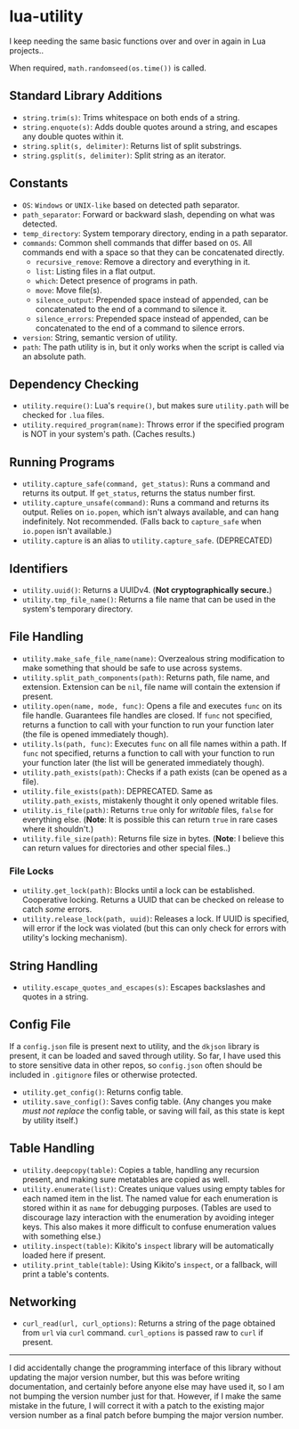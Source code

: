 # lua-utility
I keep needing the same basic functions over and over in again in Lua projects..

When required, `math.randomseed(os.time())` is called.

## Standard Library Additions
- `string.trim(s)`: Trims whitespace on both ends of a string.
- `string.enquote(s)`: Adds double quotes around a string, and escapes any double quotes within it.
- `string.split(s, delimiter)`: Returns list of split substrings.
- `string.gsplit(s, delimiter)`: Split string as an iterator.

## Constants
- `OS`: `Windows` or `UNIX-like` based on detected path separator.
- `path_separator`: Forward or backward slash, depending on what was detected.
- `temp_directory`: System temporary directory, ending in a path separator.
- `commands`: Common shell commands that differ based on `OS`. All commands end with a space so that they can be concatenated directly.
  - `recursive_remove`: Remove a directory and everything in it.
  - `list`: Listing files in a flat output.
  - `which`: Detect presence of programs in path.
  - `move`: Move file(s).
  - `silence_output`: Prepended space instead of appended, can be concatenated to the end of a command to silence it.
  - `silence_errors`: Prepended space instead of appended, can be concatenated to the end of a command to silence errors.
- `version`: String, semantic version of utility.
- `path`: The path utility is in, but it only works when the script is called via an absolute path.

## Dependency Checking
- `utility.require()`: Lua's `require()`, but makes sure `utility.path` will be checked for `.lua` files.
- `utility.required_program(name)`: Throws error if the specified program is NOT in your system's path. (Caches results.)

## Running Programs
- `utility.capture_safe(command, get_status)`: Runs a command and returns its output. If `get_status`, returns the status number first.
- `utility.capture_unsafe(command)`: Runs a command and returns its output. Relies on `io.popen`, which isn't always available, and can hang indefinitely. Not recommended. (Falls back to `capture_safe` when `io.popen` isn't available.)
- `utility.capture` is an alias to `utility.capture_safe`. (DEPRECATED)

## Identifiers
- `utility.uuid()`: Returns a UUIDv4. (**Not cryptographically secure.**)
- `utility.tmp_file_name()`: Returns a file name that can be used in the system's temporary directory.

## File Handling
- `utility.make_safe_file_name(name)`: Overzealous string modification to make something that should be safe to use across systems.
- `utility.split_path_components(path)`: Returns path, file name, and extension. Extension can be `nil`, file name will contain the extension if present.
- `utility.open(name, mode, func)`: Opens a file and executes `func` on its file handle. Guarantees file handles are closed. If `func` not specified, returns a function to call with your function to run your function later (the file is opened immediately though).
- `utility.ls(path, func)`: Executes `func` on all file names within a path. If `func` not specified, returns a function to call with your function to run your function later (the list will be generated immediately though).
- `utility.path_exists(path)`: Checks if a path exists (can be opened as a file).
- `utility.file_exists(path)`: DEPRECATED. Same as `utility.path_exists`, mistakenly thought it only opened writable files.
- `utility.is_file(path)`: Returns `true` only for *writable* files, `false` for everything else. (**Note**: It is possible this can return `true` in rare cases where it shouldn't.)
- `utility.file_size(path)`: Returns file size in bytes. (**Note**: I believe this can return values for directories and other special files..)

### File Locks
- `utility.get_lock(path)`: Blocks until a lock can be established. Cooperative locking. Returns a UUID that can be checked on release to catch *some* errors.
- `utility.release_lock(path, uuid)`: Releases a lock. If UUID is specified, will error if the lock was violated (but this can only check for errors with utility's locking mechanism).

## String Handling
- `utility.escape_quotes_and_escapes(s)`: Escapes backslashes and quotes in a string.

## Config File
If a `config.json` file is present next to utility, and the `dkjson` library is present, it can be loaded and saved through utility. So far, I have used this to store sensitive data in other repos, so `config.json` often should be included in `.gitignore` files or otherwise protected.
- `utility.get_config()`: Returns config table.
- `utility.save_config()`: Saves config table. (Any changes you make *must not replace* the config table, or saving will fail, as this state is kept by utility itself.)

## Table Handling
- `utility.deepcopy(table)`: Copies a table, handling any recursion present, and making sure metatables are copied as well.
- `utility.enumerate(list)`: Creates unique values using empty tables for each named item in the list. The named value for each enumeration is stored within it as `name` for debugging purposes. (Tables are used to discourage lazy interaction with the enumeration by avoiding integer keys. This also makes it more difficult to confuse enumeration values with something else.)
- `utility.inspect(table)`: Kikito's `inspect` library will be automatically loaded here if present.
- `utility.print_table(table)`: Using Kikito's `inspect`, or a fallback, will print a table's contents.

## Networking
- `curl_read(url, curl_options)`: Returns a string of the page obtained from `url` via `curl` command. `curl_options` is passed raw to `curl` if present.

---

I did accidentally change the programming interface of this library without updating the major version number, but this was before writing documentation, and certainly before anyone else may have used it, so I am not bumping the version number just for that. However, if I make the same mistake in the future, I will correct it with a patch to the existing major version number as a final patch before bumping the major version number.
